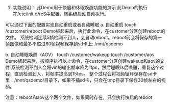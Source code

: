 
1. 功能说明：
此Demo用于快启和休眠唤醒功能的演示
此Demo的执行在/etc/init.d/rcS中配置，随系统启动自动执行。

可以通过下面的配置实现自动重启或者自动睡眠
a. 自动重启
   touch /customer/reboot
   Demo板起来后，执行此命令，在customer分区创建reboot的文件。
   系统检测连续5帧检测不到人，会自动reboot。reboot前会将保存的第一帧图像和最多不超过60帧视频保存到sd卡上: /mnt/qsdemo

b. 自动睡眠唤醒（AOV）
   touch /customer/wakeup
   touch /customer/aov
   Demo板起来后，按顺序执行以上命令，在customer分区创建wakeup和aov的文件
   系统检测不到人会将vin的输出帧率降为1fps，然后睡眠1s后唤醒，重复这个过程，直到检测到人，将帧率提高到15fps。
   整个过程会将视频循环保存在sd卡里：/mnt/qsdemo/目录下，如果不插sd卡，只会在tmp目录下保存30帧左右的视频。

注意：reboot和aov这个两个文件，如果同时存在，只会执行快启的reboot

